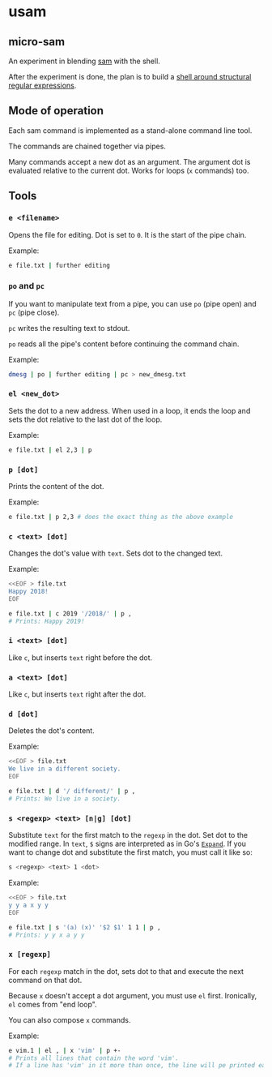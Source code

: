 # usam

## micro-sam

An experiment in blending [sam][sam] with the shell.

After the experiment is done, the plan is to build a [shell around structural
regular expressions][rwsh].

[sam]: http://sam.cat-v.org/
[rwsh]: https://github.com/tudurom/rwsh

## Mode of operation

Each sam command is implemented as a stand-alone command line tool.

The commands are chained together via pipes.

Many commands accept a new dot as an argument. The argument dot is evaluated relative to the current dot.
Works for loops (`x` commands) too.

## Tools

### `e <filename>`

Opens the file for editing. Dot is set to `0`. It is the start of the pipe chain.

Example:

```bash
e file.txt | further editing
```

### `po` and `pc`

If you want to manipulate text from a pipe,
you can use `po` (pipe open) and `pc` (pipe close).

`pc` writes the resulting text to stdout.

`po` reads all the pipe's content before continuing the command chain.

Example:

```bash
dmesg | po | further editing | pc > new_dmesg.txt
```

### `el <new_dot>`

Sets the dot to a new address. When used in a loop, it ends the loop and sets the dot relative to the last dot of the loop.

Example:

```bash
e file.txt | el 2,3 | p
```

### `p [dot]`

Prints the content of the dot.

Example:

```bash
e file.txt | p 2,3 # does the exact thing as the above example
```

### `c <text> [dot]`

Changes the dot's value with `text`. Sets dot to the changed text.

Example:

```bash
<<EOF > file.txt
Happy 2018!
EOF

e file.txt | c 2019 '/2018/' | p ,
# Prints: Happy 2019!
```

### `i <text> [dot]`

Like `c`, but inserts `text` right before the dot.

### `a <text> [dot]`

Like `c`, but inserts `text` right after the dot.

### `d [dot]`

Deletes the dot's content.

Example:

```bash
<<EOF > file.txt
We live in a different society.
EOF

e file.txt | d '/ different/' | p ,
# Prints: We live in a society.
```

### `s <regexp> <text> [n|g] [dot]`

Substitute `text` for the first match to the `regexp` in the dot. Set dot to the modified range.
In `text`, `$` signs are interpreted as in Go's [`Expand`](https://golang.org/pkg/regexp/#Regexp.Expand).
If you want to change dot and substitute the first match, you must call it like so:

```bash
s <regexp> <text> 1 <dot>
```

Example:

```bash
<<EOF > file.txt
y y a x y y
EOF

e file.txt | s '(a) (x)' '$2 $1' 1 1 | p ,
# Prints: y y x a y y
```

### `x [regexp]`

For each `regexp` match in the dot, sets dot to that and execute the next command on that dot.

Because `x` doesn't accept a dot argument, you must use `el` first. Ironically, `el` comes from "end loop".

You can also compose `x` commands.

Example:

```bash
e vim.1 | el , | x 'vim' | p +-
# Prints all lines that contain the word 'vim'.
# If a line has 'vim' in it more than once, the line will pe printed each time.
```
